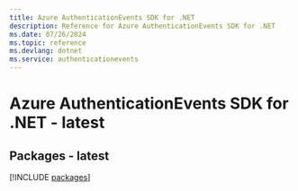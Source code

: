 ```yaml
---
title: Azure AuthenticationEvents SDK for .NET
description: Reference for Azure AuthenticationEvents SDK for .NET
ms.date: 07/26/2024
ms.topic: reference
ms.devlang: dotnet
ms.service: authenticationevents
---
```

# Azure AuthenticationEvents SDK for .NET - latest
## Packages - latest
[!INCLUDE [packages](authenticationevents-index.md)]